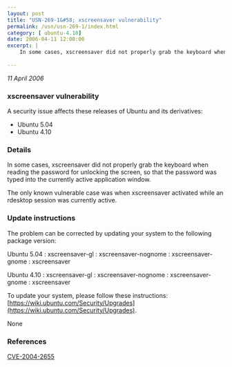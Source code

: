 ```yaml
---
layout: post
title: "USN-269-1&#58; xscreensaver vulnerability"
permalink: /usn/usn-269-1/index.html
category: [ ubuntu-4.10]
date: 2006-04-11 12:00:00
excerpt: |
    In some cases, xscreensaver did not properly grab the keyboard when reading the password for unlocking the screen, so that the password was typed into the currently active application window.
    
--- 
```

 
 

*11 April 2006*

### xscreensaver vulnerability

A security issue affects these releases of Ubuntu and its derivatives:

* Ubuntu 5.04
* Ubuntu 4.10

### Details

In some cases, xscreensaver did not properly grab the keyboard when reading the password for unlocking the screen, so that the password was typed into the currently active application window.

The only known vulnerable case was when xscreensaver activated while an rdesktop session was currently active.

### Update instructions

The problem can be corrected by updating your system to the following package version:

Ubuntu 5.04
 : xscreensaver-gl 
 : xscreensaver-nognome 
 : xscreensaver-gnome 
 : xscreensaver 

Ubuntu 4.10
 : xscreensaver-gl 
 : xscreensaver-nognome 
 : xscreensaver-gnome 
 : xscreensaver 

To update your system, please follow these instructions: [https://wiki.ubuntu.com/Security/Upgrades](https://wiki.ubuntu.com/Security/Upgrades).

None

### References

 
 [CVE-2004-2655](http://people.ubuntu.com/~ubuntu-security/cve/CVE-2004-2655)
 

